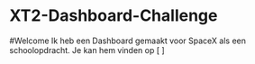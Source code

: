 # XT2-Dashboard-Challenge
 
#Welcome
Ik heb een Dashboard gemaakt voor SpaceX als een schoolopdracht.
Je kan hem vinden op [ ]
